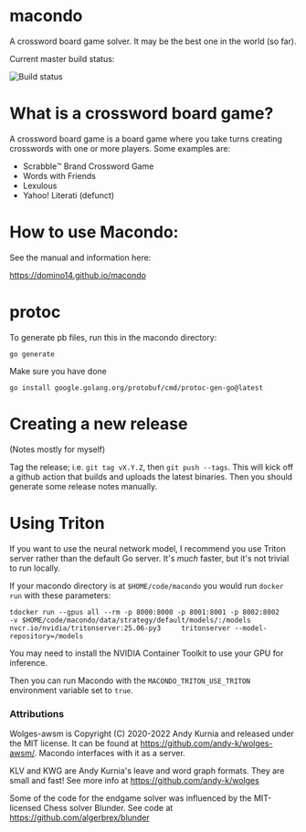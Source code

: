 # macondo

A crossword board game solver. It may be the best one in the world (so far).

Current master build status:

![Build status](https://github.com/domino14/macondo/actions/workflows/build-and-deploy-bot.yml/badge.svg)

# What is a crossword board game?

A crossword board game is a board game where you take turns creating crosswords
with one or more players. Some examples are:

- Scrabble™️ Brand Crossword Game
- Words with Friends
- Lexulous
- Yahoo! Literati (defunct)

# How to use Macondo:

See the manual and information here:

https://domino14.github.io/macondo

# protoc

To generate pb files, run this in the macondo directory:

`go generate`

Make sure you have done

`go install google.golang.org/protobuf/cmd/protoc-gen-go@latest`

# Creating a new release

(Notes mostly for myself)

Tag the release; i.e. `git tag vX.Y.Z`, then `git push --tags`. This will kick off a github action that builds and uploads the latest binaries. Then you should generate some release notes manually.

# Using Triton

If you want to use the neural network model, I recommend you use Triton server
rather than the default Go server. It's _much_ faster, but it's not trivial to run locally.

If your macondo directory is at `$HOME/code/macondo` you would run `docker run` with these parameters:

```
tdocker run --gpus all --rm -p 8000:8000 -p 8001:8001 -p 8002:8002     -v $HOME/code/macondo/data/strategy/default/models/:/models     nvcr.io/nvidia/tritonserver:25.06-py3     tritonserver --model-repository=/models
```

You may need to install the NVIDIA Container Toolkit to use your GPU for inference.

Then you can run Macondo with the `MACONDO_TRITON_USE_TRITON` environment variable set to `true`.

### Attributions

Wolges-awsm is Copyright (C) 2020-2022 Andy Kurnia and released under the MIT license. It can be found at https://github.com/andy-k/wolges-awsm/. Macondo interfaces with it as a server.

KLV and KWG are Andy Kurnia's leave and word graph formats. They are small and fast! See more info at https://github.com/andy-k/wolges

Some of the code for the endgame solver was influenced by the MIT-licensed Chess solver Blunder. See code at https://github.com/algerbrex/blunder
